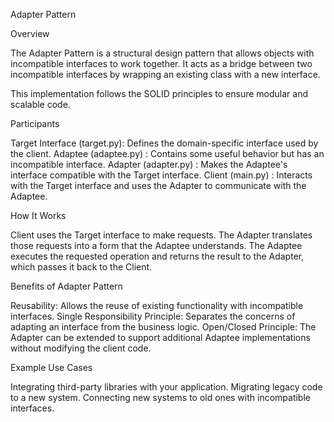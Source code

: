 Adapter Pattern

Overview

The Adapter Pattern is a structural design pattern that allows objects with incompatible interfaces to work together. It acts as a bridge between two incompatible interfaces by wrapping an existing class with a new interface.

This implementation follows the SOLID principles to ensure modular and scalable code.

Participants

Target Interface (target.py):   Defines the domain-specific interface used by the client.
Adaptee (adaptee.py)        :   Contains some useful behavior but has an incompatible interface.
Adapter (adapter.py)        :   Makes the Adaptee's interface compatible with the Target interface.
Client (main.py)            :   Interacts with the Target interface and uses the Adapter to communicate with the Adaptee.

How It Works

Client uses the Target interface to make requests.
The Adapter translates those requests into a form that the Adaptee understands.
The Adaptee executes the requested operation and returns the result to the Adapter, which passes it back to the Client.

Benefits of Adapter Pattern

Reusability: Allows the reuse of existing functionality with incompatible interfaces.
Single Responsibility Principle: Separates the concerns of adapting an interface from the business logic.
Open/Closed Principle: The Adapter can be extended to support additional Adaptee implementations without modifying the client code.

Example Use Cases

Integrating third-party libraries with your application.
Migrating legacy code to a new system.
Connecting new systems to old ones with incompatible interfaces.